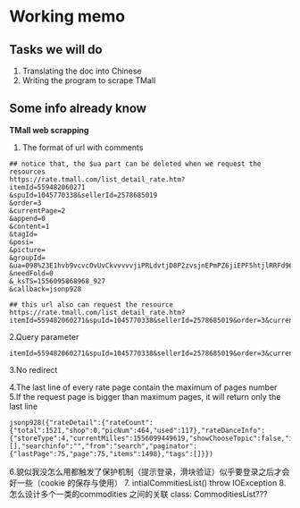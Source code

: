 # Working memo
## Tasks we will do
1. Translating the doc into Chinese
2. Writing the program to scrape TMall

## Some info already know
**TMall web scrapping**
1. The format of url with comments
```$xslt
## notice that, the $ua part can be deleted when we request the resources
https://rate.tmall.com/list_detail_rate.htm?
itemId=559482060271
&spuId=1045770338&sellerId=2578685019
&order=3
&currentPage=2
&append=0
&content=1
&tagId=
&posi=
&picture=
&groupId=
&ua=098%23E1hvb9vcvcOvUvCkvvvvvjiPRLdvtjD8P2zvsjnEPmPZ6jiEPF5htjlRRFd96jrE9phvHHia88FBzHi4yWd%2Ft1QY7qr4NYGBRphvCvvvvvmCvpvW7D%2B%2B%2Bbfw7Dup1DbNdphvmpvUap9cHspQQu6CvvyvCWvUWLh9eQArvpvEvv3DmmWFUWbIdphvmpvUjv9vvmmuD4wCvvpvvUmmRphvCvvvvvvCvpvVvmvvvhCvkphvC99vvpHzB8yCvv9vvUvl2DugKqyCvm9vvvvvphvvvvvv9krvpv25vvmm86Cv2vvvvU8BphvUDQvv9krvpvQvmphvLvvaBQvj8txrAnmK5ehhfwFZaB46NB3rAnCl5tDtpa2I1WofVzCw0f0DyBvOJ1kHsX7vV16AxYjxAfyp%2B3%2BKaNoxfBeKVztrzjxlHdUPvpvhvv2MMgwCvvpvCvvvdphvmpvUrv93UpChW46Cvvyv2v9UUkU9AeArvpvEvvLZ3TKdWndtdphvmpvUjOwvv2pI146Cvvyv2COnlYw6JHurvpvEvvkP2Lh1nUkARphvCvvvvvv%3D
&needFold=0
&_ksTS=1556095868968_927
&callback=jsonp928

## this url also can request the resource
https://rate.tmall.com/list_detail_rate.htm?itemId=559482060271&spuId=1045770338&sellerId=2578685019&order=3&currentPage=2&append=0&content=1
```
2.Query parameter
```$xslt
itemId=559482060271&spuId=1045770338&sellerId=2578685019&order=3&currentPage=2&append=0&content=1
```
3.No redirect

4.The last line of every rate page contain the maximum of pages number
5.If the request page is bigger than maximum pages, it will return only the last line
```$xslt
jsonp928({"rateDetail":{"rateCount":{"total":1521,"shop":0,"picNum":464,"used":117},"rateDanceInfo":{"storeType":4,"currentMilles":1556099449619,"showChooseTopic":false,"intervalMilles":0},"rateList":[],"searchinfo":"","from":"search","paginator":{"lastPage":75,"page":75,"items":1498},"tags":[]}})
```
6.貌似我没怎么用都触发了保护机制（提示登录，滑块验证）似乎要登录之后才会好一些（cookie 的保存与使用）
7. intialCommitiesList() throw IOException 
8. 怎么设计多个一类的commodities 之间的关联 class: CommoditiesList???